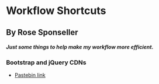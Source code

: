 # Workflow Shortcuts

By Rose Sponseller
---

##### Just some things to help make my workflow more efficient.

### Bootstrap and jQuery CDNs

* [Pastebin link](https://pastebin.com/JCA4n940)
